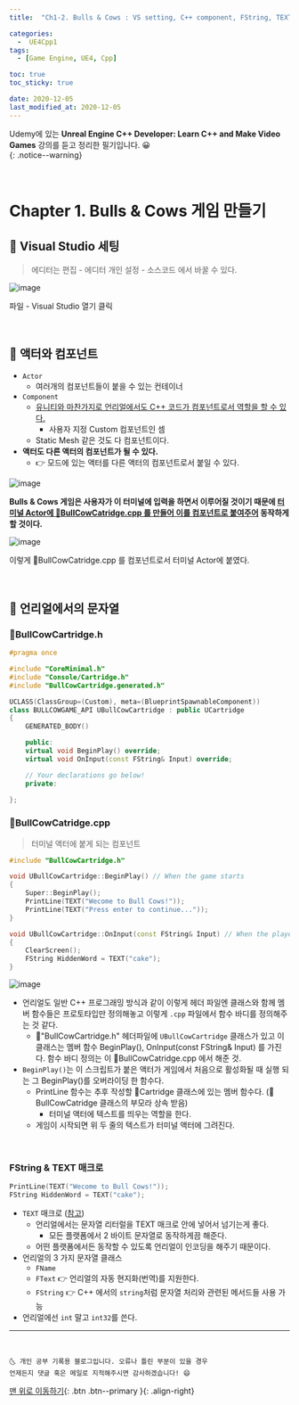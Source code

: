 ```yaml
---
title:  "Ch1-2. Bulls & Cows : VS setting, C++ component, FString, TEXT 매크로" 

categories:
  -  UE4Cpp1
tags:
  - [Game Engine, UE4, Cpp]

toc: true
toc_sticky: true

date: 2020-12-05
last_modified_at: 2020-12-05
---
```


Udemy에 있는 **Unreal Engine C++ Developer: Learn C++ and Make Video Games** 강의를 듣고 정리한 필기입니다. 😀  
{: .notice--warning}

<br>

# Chapter 1. Bulls & Cows 게임 만들기

## 🚀 Visual Studio 세팅

> 에디터는 편집 - 에디터 개인 설정 - 소스코드 에서 바꿀 수 있다.

![image](https://user-images.githubusercontent.com/42318591/101231858-5241e300-36f1-11eb-90a6-6da69a249f23.png)

파일 - Visual Studio 열기 클릭

<br>

## 🚀 액터와 컴포넌트

- `Actor`
  - 여러개의 컴포넌트들이 붙을 수 있는 컨테이너
- `Component`
  - <u>유니티와 마찬가지로 언리얼에서도 C++ 코드가 컴포넌트로서 역할을 할 수 있다.</u>
    - 사용자 지정 Custom 컴포넌트인 셈
  - Static Mesh 같은 것도 다 컴포넌트이다.
- **액터도 다른 액터의 컴포넌트가 될 수 있다.**
  - 👉 모드에 있는 액터를 다른 액터의 컴포넌트로서 붙일 수 있다.

![image](https://user-images.githubusercontent.com/42318591/101233366-dbf6ae00-36fb-11eb-8e4b-a4d50d173bc8.png)

**Bulls & Cows 게임은 사용자가 이 터미널에 입력을 하면서 이루어질 것이기 때문에 <u>터미널 Actor에 📜BullCowCatridge.cpp 를 만들어 이를 컴포넌트로 붙여주어</u> 동작하게 할 것이다.**

![image](https://user-images.githubusercontent.com/42318591/101233903-85d73a00-36fe-11eb-81a9-2cf8e0647ba1.png)

이렇게 📜BullCowCatridge.cpp 를 컴포넌트로서 터미널 Actor에 붙였다.

<br>

## 🚀 언리얼에서의 문자열

### 📜BullCowCartridge.h

```cpp
#pragma once

#include "CoreMinimal.h"
#include "Console/Cartridge.h"
#include "BullCowCartridge.generated.h"

UCLASS(ClassGroup=(Custom), meta=(BlueprintSpawnableComponent))
class BULLCOWGAME_API UBullCowCartridge : public UCartridge
{
	GENERATED_BODY()

	public:
	virtual void BeginPlay() override;
	virtual void OnInput(const FString& Input) override;

	// Your declarations go below!
	private:
	
};
```

### 📜BullCowCatridge.cpp

> 터미널 액터에 붙게 되는 컴포넌트

```cpp
#include "BullCowCartridge.h"

void UBullCowCartridge::BeginPlay() // When the game starts
{
    Super::BeginPlay();
    PrintLine(TEXT("Wecome to Bull Cows!"));
    PrintLine(TEXT("Press enter to continue..."));
}

void UBullCowCartridge::OnInput(const FString& Input) // When the player hits enter
{
    ClearScreen();
    FString HiddenWord = TEXT("cake");
}
```

![image](https://user-images.githubusercontent.com/42318591/101236681-972c4080-3716-11eb-9dd9-d51d366f43ce.png)

- 언리얼도 일반 C++ 프로그래밍 방식과 같이 이렇게 헤더 파일엔 클래스와 함께 멤버 함수들은 프로토타입만 정의해놓고 이렇게 `.cpp` 파일에서 함수 바디를 정의해주는 것 같다.
  - 📜"BullCowCartridge.h" 헤더파일에 `UBullCowCartridge` 클래스가 있고 이 클래스는 멤버 함수 BeginPlay(), OnInput(const FString& Input) 를 가진다. 함수 바디 정의는 이 📜BullCowCatridge.cpp 에서 해준 것.
- `BeginPlay()`는 이 스크립트가 붙은 액터가 게임에서 처음으로 활성화될 때 실행 되는 그 BeginPlay()를 오버라이딩 한 함수다. 
  - PrintLine 함수는 추후 작성할 📜Cartridge 클래스에 있는 멤버 함수다. (📜BullCowCatridge 클래스의 부모라 상속 받음)
    - 터미널 액터에 텍스트를 띄우는 역할을 한다.
  - 게임이 시작되면 위 두 줄의 텍스트가 터미널 액터에 그려진다. 

<br>

### FString & TEXT 매크로

```cpp
PrintLine(TEXT("Wecome to Bull Cows!"));
FString HiddenWord = TEXT("cake");
```

- `TEXT` 매크로 ([참고](https://docs.unrealengine.com/ko/ProgrammingAndScripting/ProgrammingWithCPP/UnrealArchitecture/StringHandling/index.html))
  - 언리얼에서는 문자열 리터럴을 TEXT 매크로 안에 넣어서 넘기는게 좋다.
    - 모든 플랫폼에서 2 바이트 문자열로 동작하게끔 해준다.
  - 어떤 플랫폼에서든 동작할 수 있도록 언리얼이 인코딩을 해주기 때문이다.
- 언리얼의 3 가지 문자열 클래스
  - `FName`
  - `FText` 👉 언리얼의 자동 현지화(번역)를 지원한다. 
  - `FString` 👉 C++ 에서의 `string`처럼 문자열 처리와 관련된 메서드들 사용 가능
- 언리얼에선 `int` 말고 `int32`를 쓴다.
  

***
<br>

    🌜 개인 공부 기록용 블로그입니다. 오류나 틀린 부분이 있을 경우 
    언제든지 댓글 혹은 메일로 지적해주시면 감사하겠습니다! 😄

[맨 위로 이동하기](#){: .btn .btn--primary }{: .align-right}
